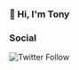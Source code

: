 ### 👋 Hi, I'm Tony 

### Social
![Twitter Follow](https://img.shields.io/twitter/follow/anthonytowry)

